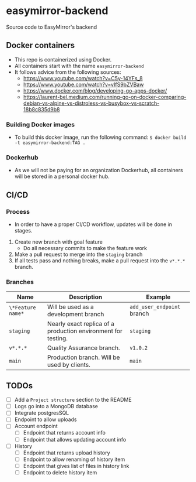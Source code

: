# easymirror-backend
Source code to EasyMirror's backend

## Docker containers
- This repo is containerized using Docker.
- All containers start with the name `easymirror-backend`
- It follows advice from the following sources:
    - https://www.youtube.com/watch?v=C5y-14YFs_8
    - https://www.youtube.com/watch?v=vIfS9bZVBaw
    - https://www.docker.com/blog/developing-go-apps-docker/
    - https://laurent-bel.medium.com/running-go-on-docker-comparing-debian-vs-alpine-vs-distroless-vs-busybox-vs-scratch-18b8c835d9b8

### Building Docker images
- To build this docker image, run the following command:  `$ docker build -t easymirror-backend:TAG .`

### Dockerhub
- As we will not be paying for an organization Dockerhub, all containers will be stored in a personal docker hub.


## CI/CD
### Process
- In order to have a proper CI/CD workflow, updates will be done in stages.
1. Create new branch with goal feature
    - Do all necessary commits to make the feature work
2. Make a pull request to merge into the `staging` branch
3. If all tests pass and nothing breaks, make a pull request into the `v*.*.*` branch.
### Branches
| Name | Description | Example
| - | - | - |
| `\*Feature name*` | Will be used as a development branch | `add_user_endpoint` branch
| `staging` | Nearly exact replica of a production environment for testing. | `staging`
| `v*.*.*` | Quality Assurance branch. | `v1.0.2`
| `main` | Production branch. Will be used by clients. | `main`


## TODOs
- [ ] Add a `Project structure` section to the README
- [ ] Logs go into a MongoDB database
- [ ] Integrate postgresSQL
- [ ] Endpoint to allow uploads
- [ ] Account endpoint
    - [ ] Endpoint that returns account info
    - [ ] Endpoint that allows updating account info
- [ ] History
    - [ ] Endpoint that returns upload history
    - [ ] Endpoint to allow renaming of history item
    - [ ] Endpoint that gives list of files in history link
    - [ ] Endpoint to delete history item